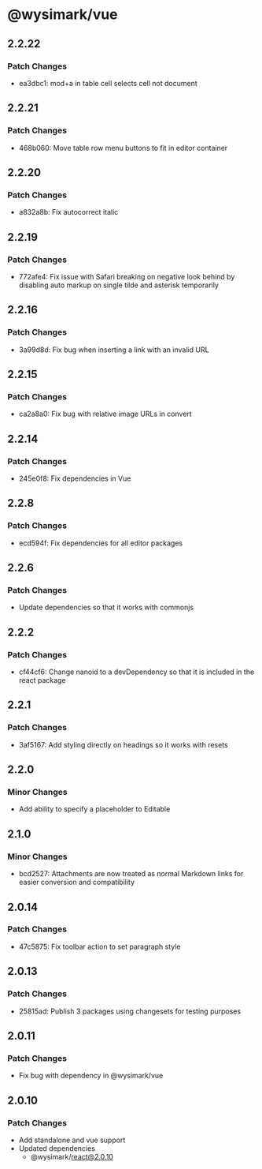 # @wysimark/vue

## 2.2.22

### Patch Changes

- ea3dbc1: mod+a in table cell selects cell not document

## 2.2.21

### Patch Changes

- 468b060: Move table row menu buttons to fit in editor container

## 2.2.20

### Patch Changes

- a832a8b: Fix autocorrect italic

## 2.2.19

### Patch Changes

- 772afe4: Fix issue with Safari breaking on negative look behind by disabling auto markup on single tilde and asterisk temporarily

## 2.2.16

### Patch Changes

- 3a99d8d: Fix bug when inserting a link with an invalid URL

## 2.2.15

### Patch Changes

- ca2a8a0: Fix bug with relative image URLs in convert

## 2.2.14

### Patch Changes

- 245e0f8: Fix dependencies in Vue

## 2.2.8

### Patch Changes

- ecd594f: Fix dependencies for all editor packages

## 2.2.6

### Patch Changes

- Update dependencies so that it works with commonjs

## 2.2.2

### Patch Changes

- cf44cf6: Change nanoid to a devDependency so that it is included in the react package

## 2.2.1

### Patch Changes

- 3af5167: Add styling directly on headings so it works with resets

## 2.2.0

### Minor Changes

- Add ability to specify a placeholder to Editable

## 2.1.0

### Minor Changes

- bcd2527: Attachments are now treated as normal Markdown links for easier conversion and compatibility

## 2.0.14

### Patch Changes

- 47c5875: Fix toolbar action to set paragraph style

## 2.0.13

### Patch Changes

- 25815ad: Publish 3 packages using changesets for testing purposes

## 2.0.11

### Patch Changes

- Fix bug with dependency in @wysimark/vue

## 2.0.10

### Patch Changes

- Add standalone and vue support
- Updated dependencies
  - @wysimark/react@2.0.10
